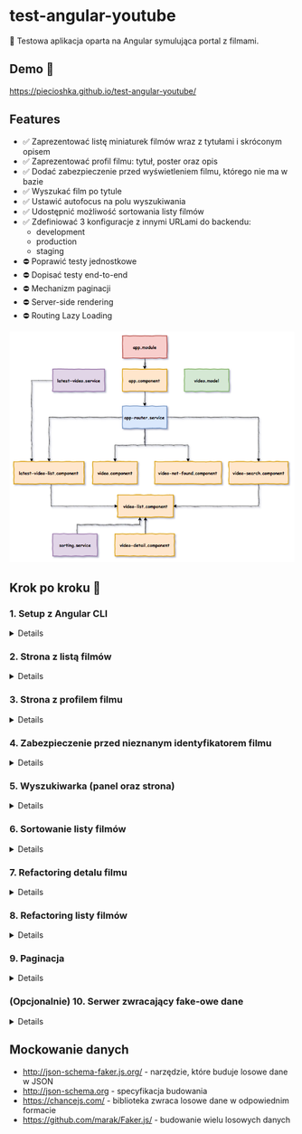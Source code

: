 # test-angular-youtube

:ledger: Testowa aplikacja oparta na Angular symulująca portal z filmami.

## Demo 🎉

<https://piecioshka.github.io/test-angular-youtube/>

## Features

* :white_check_mark: Zaprezentować listę miniaturek filmów wraz z tytułami i skróconym opisem
* :white_check_mark: Zaprezentować profil filmu: tytuł, poster oraz opis
* :white_check_mark: Dodać zabezpieczenie przed wyświetleniem filmu, którego nie ma w bazie
* :white_check_mark: Wyszukać film po tytule
* :white_check_mark: Ustawić autofocus na polu wyszukiwania
* :white_check_mark: Udostępnić możliwość sortowania listy filmów
* :white_check_mark: Zdefiniować 3 konfiguracje z innymi URLami do backendu:
    + development
    + production
    + staging
* :no_entry: Poprawić testy jednostkowe
* :no_entry: Dopisać testy end-to-end
* :no_entry: Mechanizm paginacji
* :no_entry: Server-side rendering
* :no_entry: Routing Lazy Loading

![](./docs/scheme.png)

## Krok po kroku 👣

### 1. Setup z Angular CLI

<details>

* `npm install -g @angular/cli`
* `ng new NAZWA_PROJEKTU`
* Ustawić tytuł strony: `YouTube`
* Ustawić opis strony: `Portal z filmami`
* `npm start`

</details>

### 2. Strona z listą filmów

<details>

* `ng generate component video-list`
* app.component.html -> (HTML) `<app-video-list></app-video-list>`
* `ng generate service videos`
* Przenieść `videos.service` do katalogu `src/app/logic`
* `VideosService` -> `fetchVideos`
    + Wygenerować dane testowe
* Wyświetlić listę filmów
* Stworzyć plik z mockiem do filmów
* Dodać style

</details>

### 3. Strona z profilem filmu

<details>

* `ng generate component video-profile`
* Przenieść markup filmu do `video-profile.component.html`
* W `video-list.component.html` dodać `<app-video-item>`
* Wstrzyknąć dane
    + `<app-video-list-item [video]="video"></app-video-list-item>`
    + W `video-list-item.component.ts` zdefiniować `@Input()`
* Przenieść definicję wyglądu `<video>` do `video.component.css`
* Stworzyć `video.model` i użyć w:
    + `video.component.ts`
    + `video-list.component.ts`
    + `videos.service.ts`
* `ng generate module app-routing`
* W `app.module.ts` dodać `AppRoutingModule`
* W `app-routing.module.ts` zmienić `CommonModule` na `RouterModule`
* W `app-routing.module.ts` stworzyć `routes: Routes` (path, component)
    + `` - VideoListComponent
    + `video/:id` - VideoProfileComponent
* W `app.component` dodać `<router-outlet>`
* W `video-list.component.html` przerobić na listę miniaturek z linkami
    + `<a routerLink="videos/{{ video.id }}">`
* Zaktualizować style
* W `video.component.ts`:
    + usunąć dekorator `@Input()` z pola `video`
    + pobierać parametr `id` z `ActivatedRoute` (rxjs)
    + pobierać obiekt video `VideosService`

</details>

### 4. Zabezpieczenie przed nieznanym identyfikatorem filmu

<details>

* W `video.component.html` dodać zabezpieczenie przed brakiem obiektu `video`
* `ng generate component video-not-found`
* W `app-routing.module.ts` dodać nową ścieżkę: `video-not-found`
    (PageVideoNotFoundComponent).
* W `video.component.ts` dodać sprawdzenie, czy VideosService zwrócił
    "falsy value", wtedy przekierować na stronę z komponentem
    `PageVideoNotFoundComponent` za pomocą `Router`a

</details>

### 5. Wyszukiwarka (panel oraz strona)

<details>

* `ng generate component video-search`
* W `app-routing.module.ts` dodać nową ścieżkę: `search`
    (PageVideoSearchComponent)
* W `app.component.html` stworzyć menu z linkiem do wyszukiwarki
* W `videos.service.ts` stworzyć funkcję, która będzie filtrowała filmy
    (wykorzystać już istniejącą funkcją `getVideos`)
* Dodać style dla wyszukiwarki wykorzystując dwa już istniejące:
    + `video.component.css`
    + `video-list.component.css`
* W `video-search.component.html` stworzyć pole (input), gdzie użytkownik
    będzie wpisywał tytuł filmu.
* W `video-search.component.ts` stworzyć funkcję `search`, która będzie
    uruchamiana po naciśnięciu "ENTER" przez użytkownika.

</details>

### 6. Sortowanie listy filmów

<details>

* `ng generate service sorting`
* Przenieść `sorting.service` do katalogu `src/app/video-list`
* Dodać linki, do sortowanie ASC i DESC w plikach
    + `video-search.component.html`
    + `video-list.component.html`
* Dodać funkcje sortujące: `sortAscending`, `sortDescending` w plikach:
    + `video-search.component.ts`
    + `video-list.component.ts`
* W `sorting.service.ts` stworzyć funkcje: `ascending`, `descending`
* W funkcjach `sortAscending`, `sortDescending` wykorzystać ww funkcje.

</details>

### 7. Refactoring detalu filmu

<details>

* `ng generate component video-detail`
* Wycięcie detali filmu na rzecz `<app-video-detail>` z plików:
    + `video-search.component.html`
    + `video-list.component.html`

</details>

### 8. Refactoring listy filmów

<details>

* `ng generate component videos-list`
* Zastąpienie obecnego użycia komponentu `video-list.component` nowo
    stworzonym.
* Wykorzystanie komponentu `video-list.component` w plikach
    + `video-search.component.html`
    + `videos-list.component.html`

</details>

### 9. Paginacja

<details>

* Wykorzystać paczkę `ng2-pagination` (http://michaelbromley.github.io/ng2-pagination/)
* W `app.module.ts` zaimportować nowy moduł
* Wykorzystać pipe `pagination` oraz komponent `<pagination-controls>`
    w plikach:
    + `video-list.component.html`
    + `video-search.component.html`

</details>

### (Opcjonalnie) 10. Serwer zwracający fake-owe dane

<details>

* Stworzyć dwa polecenia:
    + `npm run build:mock` — polecenie powinno generować plik na podst. JSON Schema
    + `npm run start:mock` — polecenie powinno uruchomić `json-server`

</details>

## Mockowanie danych

* http://json-schema-faker.js.org/ - narzędzie, które buduje losowe dane w JSON
* http://json-schema.org - specyfikacja budowania
* https://chancejs.com/ - biblioteka zwraca losowe dane w odpowiednim formacie
* https://github.com/marak/Faker.js/ - budowanie wielu losowych danych

